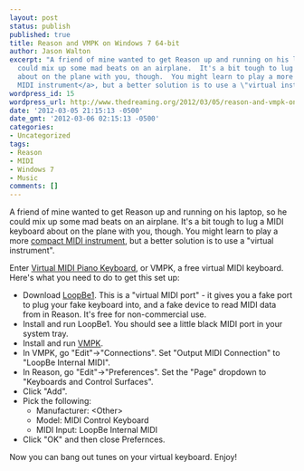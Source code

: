 ```yaml
---
layout: post
status: publish
published: true
title: Reason and VMPK on Windows 7 64-bit
author: Jason Walton
excerpt: "A friend of mine wanted to get Reason up and running on his laptop, so he
  could mix up some mad beats on an airplane.  It's a bit tough to lug a MIDI keyboard
  about on the plane with you, though.  You might learn to play a more <a href=\"http://usa.yamaha.com/products/music-production/midi-controllers/wx5/?mode=model\">compact
  MIDI instrument</a>, but a better solution is to use a \"virtual instrument\".\r\n\r\n"
wordpress_id: 15
wordpress_url: http://www.thedreaming.org/2012/03/05/reason-and-vmpk-on-windows-7-64-bit/
date: '2012-03-05 21:15:13 -0500'
date_gmt: '2012-03-06 02:15:13 -0500'
categories:
- Uncategorized
tags:
- Reason
- MIDI
- Windows 7
- Music
comments: []
---
```

<p>A friend of mine wanted to get Reason up and running on his laptop, so he could mix up some mad beats on an airplane.  It's a bit tough to lug a MIDI keyboard about on the plane with you, though.  You might learn to play a more <a href="http://usa.yamaha.com/products/music-production/midi-controllers/wx5/?mode=model">compact MIDI instrument</a>, but a better solution is to use a "virtual instrument".</p>
<p><a id="more"></a><a id="more-15"></a></p>
<p>Enter <a href="http://vmpk.sourceforge.net/">Virtual MIDI Piano Keyboard</a>, or VMPK, a free virtual MIDI keyboard.  Here's what you need to do to get this set up:</p>
<ul>
<li>Download <a href="http://nerds.de/en/download.html">LoopBe1</a>.  This is a "virtual MIDI port" - it gives you a fake port to plug your fake keyboard into, and a fake device to read MIDI data from in Reason.  It's free for non-commercial use.</li>
<li>Install and run LoopBe1.  You should see a little black MIDI port in your system tray.</li>
<li>Install and run <a href="http://vmpk.sourceforge.net/">VMPK</a>.</li>
<li>In VMPK, go "Edit"->"Connections".  Set "Output MIDI Connection" to "LoopBe Internal MIDI".</li>
<li>In Reason, go "Edit"->"Preferences".  Set the "Page" dropdown to "Keyboards and Control Surfaces".</li>
<li>Click "Add".</li>
<li>Pick the following:
<ul>
<li>Manufacturer: &lt;Other&gt;</li>
<li>Model: MIDI Control Keyboard</li>
<li>MIDI Input: LoopBe Internal MIDI</li>
</ul>
</li>
<li>Click "OK" and then close Prefernces.</li>
</ul>
<p>Now you can bang out tunes on your virtual keyboard.  Enjoy!</p>
